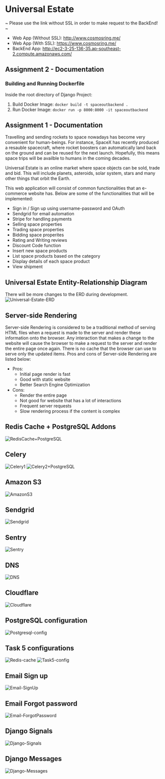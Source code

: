 # Universal Estate

~ Please use the link without SSL in order to make request to the BackEnd! ~

- Web App (Without SSL): http://www.cosmosring.me/
- Web App (With SSL): https://www.cosmosring.me/
- BackEnd App: http://ec2-3-25-136-35.ap-southeast-2.compute.amazonaws.com/

## Assignment 2 - Documentation

### Building and Running Dockerfile

Inside the root directory of Django Project:

1. Build Docker Image: `docker build -t spaceoutbackend .`
2. Run Docker Image: `docker run -p 8000:8000 -it spaceoutbackend`

## Assignment 1 - Documentation

Travelling and sending rockets to space nowadays has become very convenient for human-beings. For instance, SpaceX has recently produced a resauble spacecraft, where rocket boosters can automatically land back on the ground and can be reused for the next launch. Hopefully, this means space trips will be availble to humans in the coming decades.

Universal Estate is an online market where space objects can be sold, trade and bid. This will include planets, asteroids, solar system, stars and many other things that orbit the Earth.

This web application will consist of common functionalities that an e-commerce website has. Below are some of the functionalities that will be implemented:

- Sign in / Sign up using username-password and OAuth
- Sendgrid for email automation
- Stripe for handling payments
- Selling space properties
- Trading space properties
- Bidding space properites
- Rating and Writing reviews
- Discount Code function
- Insert new space products
- List space products based on the category
- Display details of each space product
- View shipment

## Universal Estate Entity-Relationship Diagram

There will be more changes to the ERD during development.
![Universal-Estate-ERD](ReadMe-Images/Latest-ERD.PNG)

## Server-side Rendering

Server-side Rendering is considered to be a traditional method of serving HTML files when a request is made to the server and render these information onto the browser. Any interaction that makes a change to the website will cause the browser to make a request to the server and render the entire page once again. There is no cache that the browser can use to serve only the updated items. Pros and cons of Server-side Rendering are listed below:

- Pros:
  - Initial page render is fast
  - Good with static website
  - Better Search Engine Optimization
- Cons:
  - Render the entire page
  - Not good for website that has a lot of interactions
  - Frequent server requests
  - Slow rendering process if the content is complex

## Redis Cache + PostgreSQL Addons

![RedisCache+PostgreSQL](ReadMe-Images/redis-postgresql.PNG)

## Celery

![Celery1](ReadMe-Images/celery1.PNG)
![Celery2+PostgreSQL](ReadMe-Images/celery2.PNG)

## Amazon S3

![AmazonS3](ReadMe-Images/s3-buckets.PNG)

## Sendgrid

![Sendgrid](ReadMe-Images/sendgrid.PNG)

## Sentry

![Sentry](ReadMe-Images/sentry.PNG)

## DNS

![DNS](ReadMe-Images/dns.PNG)

## Cloudflare

![Cloudflare](ReadMe-Images/cloudflare.PNG)

## PostgreSQL configuration

![Postgresql-config](ReadMe-Images/postgresql-config.PNG)

## Task 5 configurations

![Redis-cache](ReadMe-Images/redis-cache.PNG)
![Task5-config](ReadMe-Images/task5-config.PNG)

## Email Sign up

![Email-SignUp](ReadMe-Images/email-signup.PNG)

## Email Forgot password

![Email-ForgotPassword](ReadMe-Images/email-forgotpassword.PNG)

## Django Signals

![Django-Signals](ReadMe-Images/django-signal.PNG)

## Django Messages

![Django-Messages](ReadMe-Images/django-messages.PNG)
